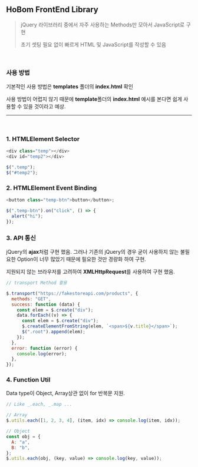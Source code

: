 ## HoBom FrontEnd Library

> jQuery 라이브러리 중에서 자주 사용하는 Methods만 모아서 JavaScript로 구현
>
> 초기 셋팅 필요 없이 빠르게 HTML 및 JavaScript를 작성할 수 있음

<br />

### 사용 방법

기본적인 사용 방법은 **templates** 폴더의 **index.html** 확인

사용 방법이 어렵지 않기 때문에 **template**폴더의 **index.html** 예시를 본다면 쉽게 사용할 수 있을 것이라고 예상.

---

<br />

### 1. HTMLElement Selector

```javascript
<div class="temp"></div>
<div id="temp2"></div>

$(".temp");
$("#temp2");
```

### 2. HTMLElement Event Binding

```javascript
<button class="temp-btn">button</button>;

$(".temp-btn").on("click", () => {
  alert("hi");
});
```

### 3. API 통신

jQuery의 **ajax**처럼 구현 했음. 그러나 기존의 jQuery의 경우 굳이 사용하지 않는 불필요한 Option이 너무 많았기 때문에 필요한 것만 경량화 하여 구현.

지원되지 않는 브라우저를 고려하여 **XMLHttpRequest**를 사용하여 구현 했음.

```javascript
// transport Method 활용

$.transport("https://fakestoreapi.com/products", {
  methods: "GET",
  success: function (data) {
    const elem = $.create("div");
    data.forEach((v) => {
      const elem = $.create("div");
      $.createElementFromString(elem, `<span>${v.title}</span>`);
      $(".root").append(elem);
    });
  },
  error: function (error) {
    console.log(error);
  },
});
```

### 4. Function Util

Data type이 Object, Array상관 없이 for 반복문 지원.

```javascript
// Like _.each, _.map ...

// Array
$.utils.each([1, 2, 3, 4], (item, idx) => console.log(item, idx));

// Object
const obj = {
  A: "a",
  B: "b",
};
$.utils.each(obj, (key, value) => console.log(key, value));
```
